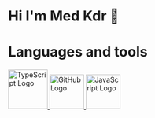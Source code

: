# Hi I'm Med Kdr 👋

<!--
**Med-Kdr/Med-Kdr** is a ✨ _special_ ✨ repository because its `README.md` (this file) appears on your GitHub profile.

Here are some ideas to get you started:

- 🔭 I’m currently working on ...
- 🌱 I’m currently learning ...
- 👯 I’m looking to collaborate on ...
- 🤔 I’m looking for help with ...
- 💬 Ask me about ...
- 📫 How to reach me: ...
- 😄 Pronouns: ...
- ⚡ Fun fact: ...
-->
# Languages and tools
<a href="https://www.typescriptlang.org/">
  <img src="https://upload.wikimedia.org/wikipedia/commons/4/4c/Typescript_logo_2020.svg" alt="TypeScript Logo" width="80" height="80">
</a>
<a href="https://github.com">
  <img src="https://github.githubassets.com/images/modules/logos_page/GitHub-Mark.png" alt="GitHub Logo" width="70" height="70">
</a>
<a href="https://developer.mozilla.org/en-US/docs/Web/JavaScript">
  <img src="https://upload.wikimedia.org/wikipedia/commons/6/6a/JavaScript-logo.png" alt="JavaScript Logo" width="70" height="70">
</a>




